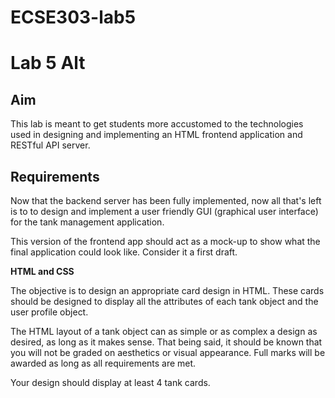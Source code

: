 # ECSE303-lab5
# Lab 5 Alt

## Aim

This lab is meant to get students more accustomed to the technologies used in designing and implementing an HTML frontend application and RESTful API server.

## Requirements

Now that the backend server has been fully implemented, now all that's left is to to design and implement a user friendly GUI (graphical user interface) for the tank management application.

This version of the frontend app should act as a mock-up to show what the final application could look like. Consider it a first draft. 

**HTML and CSS**

The objective is to design an appropriate card design in HTML. These cards should be designed to display all the attributes of each tank object and the user profile object.

The HTML layout of a tank object can as simple or as complex a design as desired, as long as it makes sense. That being said, it should be known that you will not be graded on aesthetics or visual appearance. Full marks will be awarded as long as all requirements are met.

Your design should display at least 4 tank cards.
